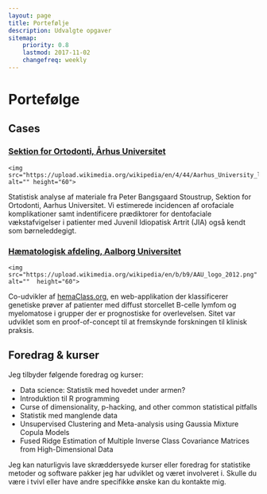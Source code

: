 ```yaml
---
layout: page
title: Portefølje
description: Udvalgte opgaver
sitemap:
    priority: 0.8
    lastmod: 2017-11-02
    changefreq: weekly
---
```



# Portefølge

## Cases

<div id="main">
<section class="posts">
  <article>
  <h3><a href="/portfolio/">Sektion for Ortodonti, Århus Universitet</a></h3>

    <img src="https://upload.wikimedia.org/wikipedia/en/4/44/Aarhus_University_logo.png" alt="" height="60">

  <p>Statistisk analyse af materiale fra Peter Bangsgaard Stoustrup, Sektion for Ortodonti, Aarhus Universitet. Vi estimerede incidencen af orofaciale komplikationer samt indentificere prædiktorer for dentofaciale vækstafvigelser i patienter med Juvenil Idiopatisk Artrit (JIA) også kendt som børneleddegigt. </p>
  </article>
  <article>
  <h3><a href="/portfolio/">Hæmatologisk afdeling, Aalborg Universitet</a></h3>

    <img src="https://upload.wikimedia.org/wikipedia/en/b/b9/AAU_logo_2012.png" alt=""  height="60">

  <p>Co-udvikler af <a href="http://hemaClass.org">hemaClass.org</a>, en web-applikation der klassificerer  genetiske prøver af patienter med diffust storcellet B-celle lymfom og myelomatose i grupper der er prognostiske for overlevelsen. Sitet var udviklet som en proof-of-concept til at fremskynde forskningen til klinisk praksis.</p>
  </article>
</section>
</div>

## Foredrag & kurser
Jeg tilbyder følgende foredrag og kurser:

* Data science: Statistik med hovedet under armen?
* Introduktion til R programming
* Curse of dimensionality, p-hacking, and other common statistical pitfalls
* Statistik med manglende data
* Unsupervised Clustering and	Meta-analysis using Gaussia Mixture	Copula Models	
* Fused Ridge Estimation of Multiple Inverse Class Covariance Matrices from High-Dimensional Data

Jeg kan naturligvis lave skræddersyede kurser eller foredrag for statistike metoder og software pakker jeg har udviklet og været involveret i. Skulle du være i tvivl eller have andre specifikke ønske kan du kontakte mig.
